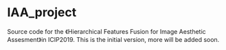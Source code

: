 # IAA_project

Source code for the 《Hierarchical Features Fusion for Image Aesthetic Assesment》in ICIP2019. This is the initial version, more will be added soon.


